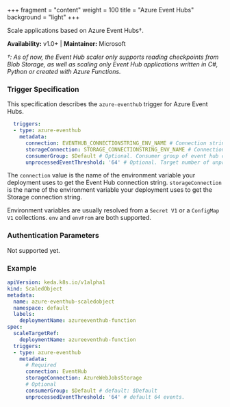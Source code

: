 +++
fragment = "content"
weight = 100
title = "Azure Event Hubs"
background = "light"
+++

Scale applications based on Azure Event Hubs†.

**Availability:** v1.0+ | **Maintainer:** Microsoft

<!--more-->

_†: As of now, the Event Hub scaler only supports reading checkpoints from Blob Storage, as well as scaling only Event Hub applications written in C#, Python or created with Azure Functions._

### Trigger Specification

This specification describes the `azure-eventhub` trigger for Azure Event Hubs.

```yaml
  triggers:
  - type: azure-eventhub
    metadata:
      connection: EVENTHUB_CONNECTIONSTRING_ENV_NAME # Connection string for Event Hub namespace
      storageConnection: STORAGE_CONNECTIONSTRING_ENV_NAME # Connection string for account used to store checkpoint. As of now the Event Hub scaler only reads from Azure Blob Storage. 
      consumerGroup: $Default # Optional. Consumer group of event hub consumer. Default: $Default
      unprocessedEventThreshold: '64' # Optional. Target number of unprocessed events across all partitions in Event Hub for HPA. Default: 64 events.
```

The `connection` value is the name of the environment variable your deployment uses to get the Event Hub connection string. `storageConnection` is the name of the environment variable your deployment uses to get the Storage connection string.

Environment variables are usually resolved from a `Secret V1` or a `ConfigMap V1` collections. `env` and `envFrom` are both supported.

### Authentication Parameters

Not supported yet.

### Example

```yaml
apiVersion: keda.k8s.io/v1alpha1
kind: ScaledObject
metadata:
  name: azure-eventhub-scaledobject
  namespace: default
  labels:
    deploymentName: azureeventhub-function
spec:
  scaleTargetRef:
    deploymentName: azureeventhub-function
  triggers:
  - type: azure-eventhub
    metadata:
      # Required
      connection: EventHub
      storageConnection: AzureWebJobsStorage
      # Optional
      consumerGroup: $Default # default: $Default
      unprocessedEventThreshold: '64' # default 64 events.
```